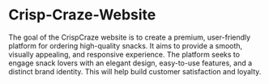 # Crisp-Craze-Website
The goal of the CrispCraze website is to create a premium, user-friendly platform for ordering high-quality snacks. It aims to provide a smooth, visually appealing, and responsive experience. The platform seeks to engage snack lovers with an elegant design, easy-to-use features, and a distinct brand identity. This will help build customer satisfaction and loyalty.

